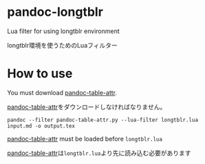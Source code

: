 # pandoc-longtblr
Lua filter for using longtblr environment

longtblr環境を使うためのLuaフィルター

# How to use

You must download [pandoc-table-attr](https://github.com/rnwst/pandoc-table-attr).

[pandoc-table-attr](https://github.com/rnwst/pandoc-table-attr)をダウンロードしなければなりません。

```shell
pandoc --filter pandoc-table-attr.py --lua-filter longtblr.lua input.md -o output.tex
```

[pandoc-table-attr](https://github.com/rnwst/pandoc-table-attr) must be loaded before `longtblr.lua`

[pandoc-table-attr](https://github.com/rnwst/pandoc-table-attr)は`longtblr.lua`より先に読み込む必要があります
